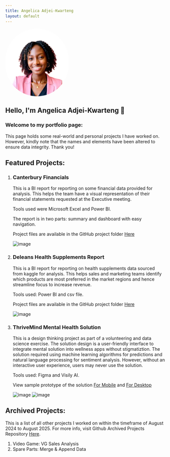 ```yaml
---
title: Angelica Adjei-Kwarteng
layout: default
---
```


<img src="Images/angelica.jpg" alt="Angelica's Profile Picture" width="200" style="border-radius: 100px;" />

## Hello, I'm Angelica Adjei-Kwarteng 👋




### Welcome to my portfolio page:
This page holds some real-world and personal projects I have worked on.
However, kindly note that the names and elements have been altered to ensure data integrity. Thank you!


## Featured Projects: 
1. ### Canterbury Financials
   This is a BI report for reporting on some financial data provided for analysis. This helps the team have a visual representation of their financial statements requested at the Executive meeting.
   
   Tools used were Microsoft Excel and Power BI.

   The report is in two parts: summary and dashboard with easy navigation.

   Project files are available in the GitHub project folder <a href="https://github.com/licaakwarteng/Data-Analytics-BI-Projects/tree/main/Canterbury%20Financials">Here</a>

   <img width="1205" height="670" alt="image" src="https://github.com/user-attachments/assets/bda24da5-a4f6-4886-9ed1-d56a61acd70d" />



2. ### Deleans Health Supplements Report
   This is a BI report for reporting on health supplements data sourced from kaggle for analysis. This helps sales and marketing teams identify which products are most preferred in the market regions and hence streamline focus to increase revenue.

   Tools used: Power BI and csv file.
   
   Project files are available in the GitHub project folder <a href="https://github.com/licaakwarteng/Data-Analytics-BI-Projects">Here</a>


   <img width="850" height="623" alt="image" src="https://github.com/user-attachments/assets/e1530ccc-b024-4d67-83ac-3dcf5ecb1946" />
   


3. ### ThriveMind Mental Health Solution
   This is a design thinking project as part of a volunteering and data science exercise.
   The solution design is a user-friendly interface to integrate mental solution into wellness apps without stigmatiztion. The solution required using machine learning algorithms for predictions and natural language processing for sentiment analysis. However, without an interactive user experience, users may never use the solution.

   Tools used: Figma and Visily AI.

   View sample prototype of the solution <a href="https://app.visily.ai/projects/2ce372af-79f9-4e60-bd4f-428153ee717e/boards/1770920/presenter?play-mode=Prototype">For Mobile</a> and <a href="https://app.visily.ai/projects/2ce372af-79f9-4e60-bd4f-428153ee717e/boards/1776139/presenter?play-mode=Prototype">For Desktop</a>

   <p><img width="250" height="500" alt="image" src="https://github.com/user-attachments/assets/be3b7323-797e-44e3-85f7-dfe8555d3501" />
      <img width="580" height="500" alt="image" src="https://github.com/user-attachments/assets/e606009d-7deb-4e8e-ae3a-acc541fd9728" />
   </p>
   


   









## Archived Projects: 
This is a list of all other projects I worked on within the timeframe of August 2024 to August 2025. For more info, visit Github Archived Projects Repository <a href="https://github.com/licaakwarteng/Data-Analytics-BI-Projects/tree/main">Here</a>.
1. Video Game: VG Sales Analysis
2. Spare Parts: Merge & Append Data
   







































